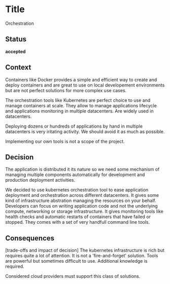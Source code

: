 # Title

Orchestration

## Status

**accepted**

## Context

Containers like Docker provides a simple and efficient way to create and deploy containers and are great to use on local developement environments but are not perfect solutions for more complex use cases.  

The orchestration tools like Kubernetes are perfect choice to use and manage containers at scale. They allow to manage applications lifecycle and  applications monitoring in multiple datacenters. Are widely used in datacenters.  

Deploying dozens or hundreds of applications by hand in multiple datacenters is very iritating activity. We should avoid it as much as possible.  

Implementing our own tools is not a scope of the project.

## Decision

The application is distributed it its nature so we need some mechanism of managing multiple components automatically for development and production deployment activities.

We decided to use kubernetes orchestration tool to ease application deployment and orchestration across different datacenters. It gives some kind of infrastructure abstration managing the resources on your behalf. Developers can focus on writing application code and not the underlying compute, networking or storage infrastructure. It gives monitoring tools like health checks and automatic restarts of containers that have failed or stopped. They comes with a set of very handfull command line tools.

## Consequences

[trade-offs and impact of decision]
The kubernetes infrastructure is rich but requires quite a lot of attention. It is not a 'fire-and-forget' solution. Tools are powerful but sometimes difficult to use. Additional knowledge is required.

Considered cloud providers must support this class of solutions.